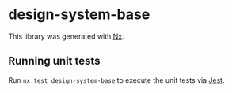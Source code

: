 # design-system-base

This library was generated with [Nx](https://nx.dev).

## Running unit tests

Run `nx test design-system-base` to execute the unit tests via [Jest](https://jestjs.io).
